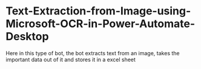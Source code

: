# Text-Extraction-from-Image-using-Microsoft-OCR-in-Power-Automate-Desktop
Here in this type of bot, the bot extracts text from an image, takes the important data out of it and stores it in a excel sheet
